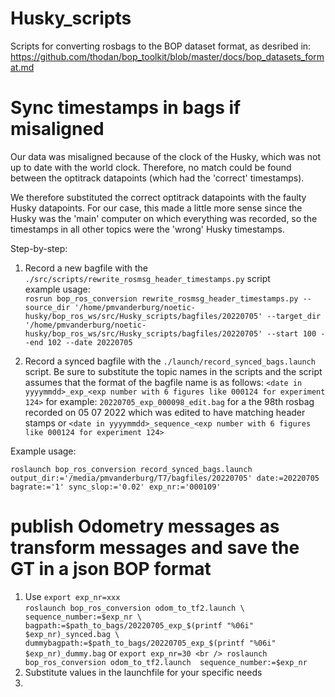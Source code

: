 # Husky_scripts
Scripts for converting rosbags to the BOP dataset format, as desribed in:
https://github.com/thodan/bop_toolkit/blob/master/docs/bop_datasets_format.md


# Sync timestamps in bags if misaligned
Our data was misaligned because of the clock of the Husky, which was not up to date with the world clock. Therefore, no match could be found between the optitrack datapoints (which had the 'correct' timestamps).

We therefore substituted the correct optitrack datapoints with the faulty Husky datapoints. For our case, this made a little more sense since the Husky was the 'main' computer on which everything was recorded, so the timestamps in all other topics were the 'wrong' Husky timestamps.

Step-by-step:
1. Record a new bagfile with the ```./src/scripts/rewrite_rosmsg_header_timestamps.py``` script <br />
example usage: <br />
```rosrun bop_ros_conversion rewrite_rosmsg_header_timestamps.py --source_dir '/home/pmvanderburg/noetic-husky/bop_ros_ws/src/Husky_scripts/bagfiles/20220705' --target_dir '/home/pmvanderburg/noetic-husky/bop_ros_ws/src/Husky_scripts/bagfiles/20220705' --start 100 --end 102 --date 20220705```

2. Record a synced bagfile with the ```./launch/record_synced_bags.launch``` script. 
Be sure to substitute the topic names in the scripts and the script assumes that the format of the bagfile name is as follows:
```<date in yyyymmdd>_exp_<exp number with 6 figures like 000124 for experiment 124>``` 
for example:
```20220705_exp_000098_edit.bag``` for a the 98th rosbag recorded on 05 07 2022 which was edited to have matching header stamps
or
```<date in yyyymmdd>_sequence_<exp number with 6 figures like 000124 for experiment 124>``` <br />

Example usage:
```
roslaunch bop_ros_conversion record_synced_bags.launch output_dir:='/media/pmvanderburg/T7/bagfiles/20220705' date:=20220705 bagrate:='1' sync_slop:='0.02' exp_nr:='000109'
```

# publish Odometry messages as transform messages and save the GT in a json BOP format


1. Use ```export exp_nr=xxx ``` <br />
       ```roslaunch bop_ros_conversion odom_to_tf2.launch \
          sequence_number:=$exp_nr \
          bagpath:=$path_to_bags/20220705_exp_$(printf "%06i" $exp_nr)_synced.bag \
          dummybagpath:=$path_to_bags/20220705_exp_$(printf "%06i" $exp_nr)_dummy.bag``` 
or 
```export exp_nr=30 <br /> roslaunch bop_ros_conversion odom_to_tf2.launch  sequence_number:=$exp_nr``` 
2. Substitute values in the launchfile for your specific needs
3. 
